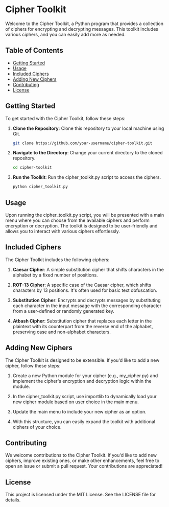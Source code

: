 # Cipher Toolkit

Welcome to the Cipher Toolkit, a Python program that provides a collection of ciphers for encrypting and decrypting messages. This toolkit includes various ciphers, and you can easily add more as needed.

## Table of Contents

- [Getting Started](#getting-started)
- [Usage](#usage)
- [Included Ciphers](#included-ciphers)
- [Adding New Ciphers](#adding-new-ciphers)
- [Contributing](#contributing)
- [License](#license)

## Getting Started

To get started with the Cipher Toolkit, follow these steps:

1. **Clone the Repository**: Clone this repository to your local machine using Git.

   ```sh
   git clone https://github.com/your-username/cipher-toolkit.git

2. **Navigate to the Directory**: Change your current directory to the cloned repository.

   ```sh
   cd cipher-toolkit

3. **Run the Toolkit**: Run the cipher_toolkit.py script to access the ciphers.

   ```sh
   python cipher_toolkit.py
   
## Usage
Upon running the cipher_toolkit.py script, you will be presented with a main menu where you can choose from the available ciphers and perform encryption or decryption. The toolkit is designed to be user-friendly and allows you to interact with various ciphers effortlessly.

## Included Ciphers
The Cipher Toolkit includes the following ciphers:

1. **Caesar Cipher**: A simple substitution cipher that shifts characters in the alphabet by a fixed number of positions.

2. **ROT-13 Cipher**: A specific case of the Caesar cipher, which shifts characters by 13 positions. It's often used for basic text obfuscation.

3. **Substitution Cipher**: Encrypts and decrypts messages by substituting each character in the input message with the corresponding character from a user-defined or randomly generated key.

4. **Atbash Cipher**: Substitution cipher that replaces each letter in the plaintext with its counterpart from the reverse end of the alphabet, preserving case and non-alphabet characters. 

## Adding New Ciphers
The Cipher Toolkit is designed to be extensible. If you'd like to add a new cipher, follow these steps:

1. Create a new Python module for your cipher (e.g., my_cipher.py) and implement the cipher's encryption and decryption logic within the module.

2. In the cipher_toolkit.py script, use importlib to dynamically load your new cipher module based on user choice in the main menu.

3. Update the main menu to include your new cipher as an option.

4. With this structure, you can easily expand the toolkit with additional ciphers of your choice.

## Contributing
We welcome contributions to the Cipher Toolkit. If you'd like to add new ciphers, improve existing ones, or make other enhancements, feel free to open an issue or submit a pull request. Your contributions are appreciated!

## License
This project is licensed under the MIT License. See the LICENSE file for details.

